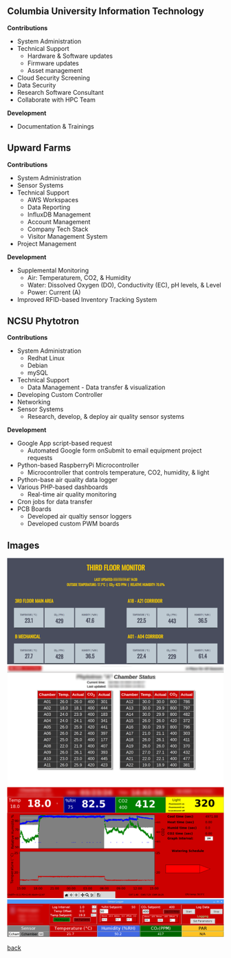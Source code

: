 ## Columbia University Information Technology
**Contributions**
- System Administration
- Technical Support
  - Hardware & Software updates
  - Firmware updates
  - Asset management
- Cloud Security Screening
- Data Security
- Research Software Consultant
- Collaborate with HPC Team

**Development**
* Documentation & Trainings

## Upward Farms
**Contributions**
- System Administration
- Sensor Systems
- Technical Support
  - AWS Workspaces
  - Data Reporting
  - InfluxDB Management
  - Account Management
  - Company Tech Stack
  - Visitor Management System
- Project Management

**Development**
- Supplemental Monitoring
  - Air: Temperaturem, CO2, & Humidity
  - Water: Dissolved Oxygen (DO), Conductivity (EC), pH levels, & Level
  - Power: Current (A)
- Improved RFID-based Inventory Tracking System

## NCSU Phytotron
**Contributions**
- System Administration
  - Redhat Linux
  - Debian
  - mySQL
- Technical Support
  - Data Management - Data transfer & visualization
- Developing Custom Controller
- Networking
- Sensor Systems
  - Research, develop, & deploy air quality sensor systems

**Development**
- Google App script-based request
  - Automated Google form onSubmit to email equipment project requests
- Python-based RaspberryPi Microcontroller
  - Microcontroller that controls temperature, CO2, humidity, & light
- Python-base air quality data logger
- Various PHP-based dashboards
  - Real-time air quality monitoring
- Cron jobs for data transfer
- PCB Boards
  - Developed air qualtiy sensor loggers
  - Developed custom PWM boards


## Images
![AirQualityMonitor](./assets/img/ThirdFloorMonitor.png)
![ChamberStatus](./assets/img/chamberstatus.png)
![ChamberController](./assets/img/chambercontroller.png)
![ChamberStatus](./assets/img/airlogger.png)


[back](./)
